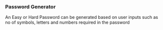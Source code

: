 ### Password Generator

An Easy or Hard Password can be generated based on user inputs such as no of symbols, letters and numbers required in the password
